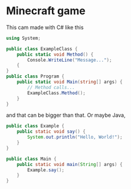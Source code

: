 # Minecraft game
This cam made with C# like this
```csharp
using System;

public class ExampleClass {
    public static void Method() {
        Console.WriteLine("Message..."); 
    {
}
public class Program {
    public static void Main(string[] args) {
        // Method calls...
        ExampleClass.Method();
    }
}
```
and that can be bigger than that.
Or maybe Java,
```Java
public class Example {
    public static void say() {
        System.out.println("Hello, World!");
    }
}

public class Main {
    public static void main(String[] args) {
        Example.say();
    }
}
```
